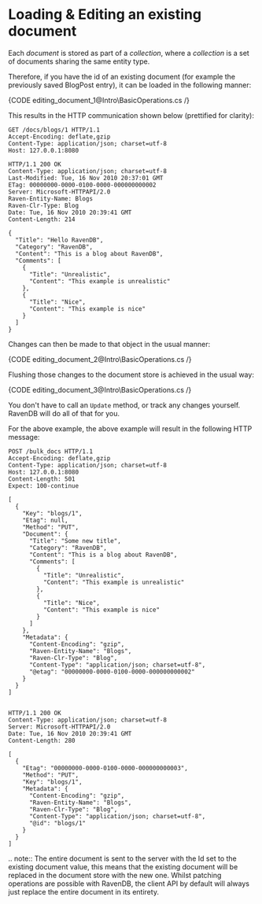 ﻿# Loading & Editing an existing document

Each _document_ is stored as part of a _collection_, where a _collection_ is a set of documents sharing the same entity type.

Therefore, if you have the id of an existing document (for example the previously saved BlogPost entry), it can be loaded in the following manner:

{CODE editing_document_1@Intro\BasicOperations.cs /}

This results in the HTTP communication shown below (prettified for clarity):

    GET /docs/blogs/1 HTTP/1.1
    Accept-Encoding: deflate,gzip
    Content-Type: application/json; charset=utf-8
    Host: 127.0.0.1:8080

    HTTP/1.1 200 OK
    Content-Type: application/json; charset=utf-8
    Last-Modified: Tue, 16 Nov 2010 20:37:01 GMT
    ETag: 00000000-0000-0100-0000-000000000002
    Server: Microsoft-HTTPAPI/2.0
    Raven-Entity-Name: Blogs
    Raven-Clr-Type: Blog
    Date: Tue, 16 Nov 2010 20:39:41 GMT
    Content-Length: 214

    {
      "Title": "Hello RavenDB",
      "Category": "RavenDB",
      "Content": "This is a blog about RavenDB",
      "Comments": [
        {
          "Title": "Unrealistic",
          "Content": "This example is unrealistic"
        },
        {
          "Title": "Nice",
          "Content": "This example is nice"
        }
      ]
    }

Changes can then be made to that object in the usual manner:

{CODE editing_document_2@Intro\BasicOperations.cs /}
	
Flushing those changes to the document store is achieved in the usual way:

{CODE editing_document_3@Intro\BasicOperations.cs /}
	
You don't have to call an `Update` method, or track any changes yourself. RavenDB will do all of that for you.

For the above example, the above example will result in the following HTTP message:

    POST /bulk_docs HTTP/1.1
    Accept-Encoding: deflate,gzip
    Content-Type: application/json; charset=utf-8
    Host: 127.0.0.1:8080
    Content-Length: 501
    Expect: 100-continue

    [
      {
        "Key": "blogs/1",
        "Etag": null,
        "Method": "PUT",
        "Document": {
          "Title": "Some new title",
          "Category": "RavenDB",
          "Content": "This is a blog about RavenDB",
          "Comments": [
            {
              "Title": "Unrealistic",
              "Content": "This example is unrealistic"
            },
            {
              "Title": "Nice",
              "Content": "This example is nice"
            }
          ]
        },
        "Metadata": {
          "Content-Encoding": "gzip",
          "Raven-Entity-Name": "Blogs",
          "Raven-Clr-Type": "Blog",
          "Content-Type": "application/json; charset=utf-8",
          "@etag": "00000000-0000-0100-0000-000000000002"
        }
      }
    ]	
    
    
    HTTP/1.1 200 OK
    Content-Type: application/json; charset=utf-8
    Server: Microsoft-HTTPAPI/2.0
    Date: Tue, 16 Nov 2010 20:39:41 GMT
    Content-Length: 280

    [
      {
        "Etag": "00000000-0000-0100-0000-000000000003",
        "Method": "PUT",
        "Key": "blogs/1",
        "Metadata": {
          "Content-Encoding": "gzip",
          "Raven-Entity-Name": "Blogs",
          "Raven-Clr-Type": "Blog",
          "Content-Type": "application/json; charset=utf-8",
          "@id": "blogs/1"
        }
      }
    ]
	
.. note::
	The entire document is sent to the server with the Id set to the existing document value, this means that the existing document will be replaced in the document store with the new one. Whilst patching operations are possible with RavenDB, the client API by default will always just replace the entire document in its entirety.
